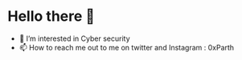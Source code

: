 # Hello there 👋
- 👀 I’m interested in Cyber security
- 📫 How to reach me out to me on twitter and Instagram : 0xParth


